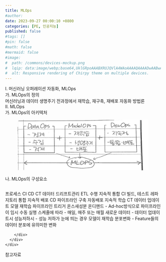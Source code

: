 ```yaml
---
title: MLOps
#author: 
date: 2023-09-27 00:00:10 +0800
categories: [PE, 인공지능]
published: false
#tags: []
#pin: false
#math: false
#mermaid: false
#image:
#  path: /commons/devices-mockup.png
#  lqip: data:image/webp;base64,UklGRpoAAABXRUJQVlA4WAoAAAAQAAAADwAABwAAQUxQSDIAAAARL0AmbZurmr57yyIiqE8oiG0bejIYEQTgqiDA9vqnsUSI6H+oAERp2HZ65qP/VIAWAFZQOCBCAAAA8AEAnQEqEAAIAAVAfCWkAALp8sF8rgRgAP7o9FDvMCkMde9PK7euH5M1m6VWoDXf2FkP3BqV0ZYbO6NA/VFIAAAA
#  alt: Responsive rendering of Chirpy theme on multiple devices.
---
```


<div class="post-wrap">
  <div class="para">
    <div class="para-title">
      I. 머신러닝 오퍼레이션 자동화, MLOps
    </div>
    <div class="para-cntnt">
      <div class="para">
        <div class="para-title">
          가. MLOps의 정의
        </div>
        <div class="para-cntnt">
            머신러닝과 데이터 생명주기 전과정에서 재학습, 재구축, 재배포 자동화 방법론
        </div>
      </div>
    </div>
  </div>
  
  <div class="para">
    <div class="para-title">
      II. MLOps
    </div>
    <div class="para-cntnt">
      <div class="para">
        <div class="para-title">
          가. MLOps의 아키텍처
        </div>
        <div class="para-cntnt">
          <figure class="post-figure">
            <img src="/assets/img/posts/MLOps.png" alt="MLOps">
<!--            <figcaption>Source: Unveiling the Metaverse: Exploring Emerging Trends, Multifaceted Perspectives, and Future Challenges</figcaption>-->
          </figure>
        </div>
      </div>
      <div class="para">
        <div class="para-title">
          나. MLOps의 구성요소
        </div>
        <div class="para-cntnt">
          <table class="post-table">
          </table>
          프로세스 CI CD CT 
  데이터
    드리프트관리
    ETL 수행
  지속적 통합 CI 
    빌드, 테스트
    레파지토리 통합
  지속적 배포 CD
    파이프라인 구축
    자동배포
  지속적 학습 CT
    데이터 업데이트
    모델 재학습
파이프라인 트리거 온스새성분
  온디맨드 - Ad-hoc방식으로 파이프라인이 임시 수동 실행
  스케줄에 따라 - 매일, 매주 또는 매월
  새로운 데이터 - 데이터 업데이트시
  성능저하시 - 성능 저하가 눈에 띄는 경우 모델이 재학습
  분포변화 - Feature들의 데이터 분포에 유의미한 변화

        </div>
      </div>
    </div>
  </div>

  <div class="refr-wrap">
    <div class="refr-title">
        참고자료
    </div>
    <ol class="refr-list">
    <!--    <li>(나현식, 최대선) <a target="_blank" href="https://scienceon.kisti.re.kr/commons/util/originalView.do?cn=JAKO202225948430499&oCn=JAKO202225948430499&dbt=JAKO&journal=NJOU00291864">메타버스 보안 위협 요소 및 대응 방안 검토</a></li>-->
    <!--    <li>(M. Uddin, S. Manickam, H. Ullah, M. Obaidat and A. Dandoush) <a target="_blank" href="https://ieeexplore.ieee.org/abstract/document/10138386">Unveiling the Metaverse: Exploring Emerging Trends, Multifaceted Perspectives, and Future Challenges</a></li>-->
    </ol>
  </div>
</div>

